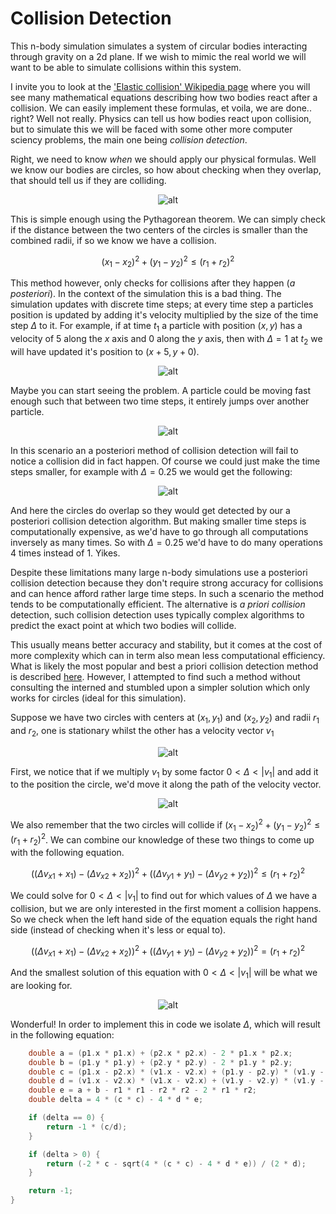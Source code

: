 # Collision Detection

This n-body simulation simulates a system of circular bodies interacting through gravity on a 2d plane. If we wish to mimic the real world we will want to be able to simulate collisions within this system. 

I invite you to look at the ['Elastic collision' Wikipedia page](https://en.wikipedia.org/wiki/Elastic_collision) where you will see many mathematical equations describing how two bodies react after a collision. We can easily implement these formulas, et voila, we are done.. right? Well not really. Physics can tell us how bodies react upon collision, but to simulate this we will be faced with some other more computer sciency problems, the main one being *collision detection*.

Right, we need to know *when* we should apply our physical formulas. Well we know our bodies are circles, so how about checking when they overlap, that should tell us if they are colliding.

<div align="center"><img src="./diagrams/1.svg" alt="alt" /></div>

This is simple enough using the Pythagorean theorem. We can simply check if the distance between the two centers of the circles is smaller than the combined radii, if so we know we have a collision.

```math
(x_1-x_2)^2+(y_1-y_2)^2 \leq (r_1+r_2)^2
```

This method however, only checks for collisions after they happen (*a posteriori*). In the context of the simulation this is a bad thing.  The simulation updates with discrete time steps; at every time step a particles position is updated by adding it's velocity multiplied by the size of the time step $\Delta$ to it. For example, if at time $t_1$ a particle with position $(x,y)$ has a velocity of $5$ along the $x$ axis and $0$ along the $y$ axis, then with $\Delta = 1$ at $t_2$ we will have updated it's position to $(x+5,y+0)$.

<div align="center"><img src="./diagrams/2.svg" alt="alt" /></div>

Maybe you can start seeing the problem. A particle could be moving fast enough such that between two time steps, it entirely jumps over another particle.

<div align="center"><img src="./diagrams/3.svg" alt="alt" /></div>

In this scenario an a posteriori method of collision detection will fail to notice a collision did in fact happen. Of course we could just make the time steps smaller, for example with $\Delta = 0.25$ we would get the following:

<div align="center"><img src="./diagrams/4.svg" alt="alt" /></div>

And here the circles do overlap so they would get detected by our a posteriori collision detection algorithm. But making smaller time steps is computationally expensive, as we'd have to go through all computations inversely as many times. So with $\Delta = 0.25$ we'd have to do many operations $4$ times instead of $1$. Yikes.

Despite these limitations many large n-body simulations use a posteriori collision detection because they don't require strong accuracy for collisions and can hence afford rather large time steps. In such a scenario the method tends to be computationally efficient. The alternative is *a priori collision* detection, such collision detection uses typically complex algorithms to predict the exact point at which two bodies will collide. 

This usually means better accuracy and stability, but it comes at the cost of more complexity which can in term also mean less computational efficiency. What is likely the most popular and best a priori collision detection method is described [here](https://programmerart.weebly.com/separating-axis-theorem.html). However, I attempted to find such a method without consulting the interned and stumbled upon a simpler solution which only works for circles (ideal for this simulation).

Suppose we have two circles with centers at $(x_1,y_1)$ and $(x_2, y_2)$ and radii $r_1$ and $r_2$, one is stationary whilst the other has a velocity vector $v_1$

<div align="center"><img src="./diagrams/5.svg" alt="alt" /></div>

First, we notice that if we multiply $v_1$ by some factor $0 < \Delta < |v_1|$ and add it to the position the circle, we'd move it along the path of the velocity vector.

<div align="center"><img src="./diagrams/6.svg" alt="alt" /></div>

We also remember that the two circles will collide if $(x_1-x_2)^2+(y_1-y_2)^2 \leq (r_1+r_2)^2$. We can combine our knowledge of these two things to come up with the following equation.

```math
((\Delta v_{x1}+x_1)-(\Delta v_{x2}+x_2))^2+((\Delta v_{y1}+y_1)-(\Delta v_{y2}+y_2))^2 \leq(r_1+r_2)^2
```

We could solve for $0 < \Delta < |v_1|$ to find out for which values of $\Delta$ we have a collision, but we are only interested in the first moment a collision happens. So we check when the left hand side of the equation equals the right hand side (instead of checking when it's less or equal to).

```math
((\Delta v_{x1}+x_1)-(\Delta v_{x2}+x_2))^2+((\Delta v_{y1}+y_1)-(\Delta v_{y2}+y_2))^2 = (r_1+r_2)^2
```



And the smallest solution of this equation with $0 < \Delta < |v_1|$ will be what we are looking for.

<div align="center"><img src="./diagrams/7.svg" alt="alt" /></div>

Wonderful! In order to implement this in code we isolate $\Delta$, which will result in the following equation:
```c
    double a = (p1.x * p1.x) + (p2.x * p2.x) - 2 * p1.x * p2.x;
    double b = (p1.y * p1.y) + (p2.y * p2.y) - 2 * p1.y * p2.y;
    double c = (p1.x - p2.x) * (v1.x - v2.x) + (p1.y - p2.y) * (v1.y - v2.y);
    double d = (v1.x - v2.x) * (v1.x - v2.x) + (v1.y - v2.y) * (v1.y - v2.y);
    double e = a + b - r1 * r1 - r2 * r2 - 2 * r1 * r2;
    double delta = 4 * (c * c) - 4 * d * e;

    if (delta == 0) {
        return -1 * (c/d);
    }

    if (delta > 0) {
        return (-2 * c - sqrt(4 * (c * c) - 4 * d * e)) / (2 * d);
    }

    return -1;
}
```